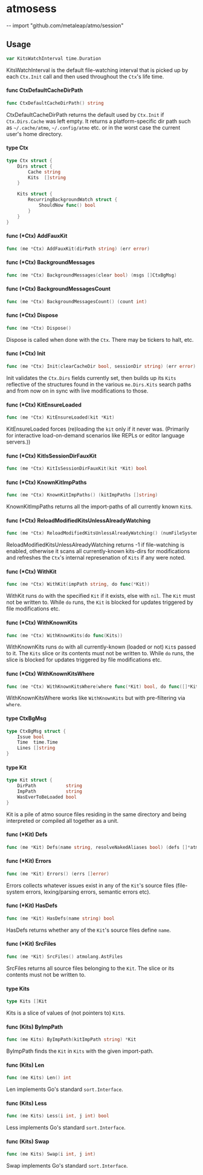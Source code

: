 # atmosess
--
    import "github.com/metaleap/atmo/session"


## Usage

```go
var KitsWatchInterval time.Duration
```
KitsWatchInterval is the default file-watching interval that is picked up by
each `Ctx.Init` call and then used throughout the `Ctx`'s life time.

#### func  CtxDefaultCacheDirPath

```go
func CtxDefaultCacheDirPath() string
```
CtxDefaultCacheDirPath returns the default used by `Ctx.Init` if
`Ctx.Dirs.Cache` was left empty. It returns a platform-specific dir path such as
`~/.cache/atmo`, `~/.config/atmo` etc. or in the worst case the current user's
home directory.

#### type Ctx

```go
type Ctx struct {
	Dirs struct {
		Cache string
		Kits  []string
	}

	Kits struct {
		RecurringBackgroundWatch struct {
			ShouldNow func() bool
		}
	}
}
```


#### func (*Ctx) AddFauxKit

```go
func (me *Ctx) AddFauxKit(dirPath string) (err error)
```

#### func (*Ctx) BackgroundMessages

```go
func (me *Ctx) BackgroundMessages(clear bool) (msgs []CtxBgMsg)
```

#### func (*Ctx) BackgroundMessagesCount

```go
func (me *Ctx) BackgroundMessagesCount() (count int)
```

#### func (*Ctx) Dispose

```go
func (me *Ctx) Dispose()
```
Dispose is called when done with the `Ctx`. There may be tickers to halt, etc.

#### func (*Ctx) Init

```go
func (me *Ctx) Init(clearCacheDir bool, sessionDir string) (err error)
```
Init validates the `Ctx.Dirs` fields currently set, then builds up its `Kits`
reflective of the structures found in the various `me.Dirs.Kits` search paths
and from now on in sync with live modifications to those.

#### func (*Ctx) KitEnsureLoaded

```go
func (me *Ctx) KitEnsureLoaded(kit *Kit)
```
KitEnsureLoaded forces (re)loading the `kit` only if it never was. (Primarily
for interactive load-on-demand scenarios like REPLs or editor language
servers.))

#### func (*Ctx) KitIsSessionDirFauxKit

```go
func (me *Ctx) KitIsSessionDirFauxKit(kit *Kit) bool
```

#### func (*Ctx) KnownKitImpPaths

```go
func (me *Ctx) KnownKitImpPaths() (kitImpPaths []string)
```
KnownKitImpPaths returns all the import-paths of all currently known `Kit`s.

#### func (*Ctx) ReloadModifiedKitsUnlessAlreadyWatching

```go
func (me *Ctx) ReloadModifiedKitsUnlessAlreadyWatching() (numFileSystemModsNoticedAndActedUpon int)
```
ReloadModifiedKitsUnlessAlreadyWatching returns -1 if file-watching is enabled,
otherwise it scans all currently-known kits-dirs for modifications and refreshes
the `Ctx`'s internal represenation of `Kits` if any were noted.

#### func (*Ctx) WithKit

```go
func (me *Ctx) WithKit(impPath string, do func(*Kit))
```
WithKit runs `do` with the specified `Kit` if it exists, else with `nil`. The
`Kit` must not be written to. While `do` runs, the `Kit` is blocked for updates
triggered by file modifications etc.

#### func (*Ctx) WithKnownKits

```go
func (me *Ctx) WithKnownKits(do func(Kits))
```
WithKnownKits runs `do` with all currently-known (loaded or not) `Kit`s passed
to it. The `Kits` slice or its contents must not be written to. While `do` runs,
the slice is blocked for updates triggered by file modifications etc.

#### func (*Ctx) WithKnownKitsWhere

```go
func (me *Ctx) WithKnownKitsWhere(where func(*Kit) bool, do func([]*Kit))
```
WithKnownKitsWhere works like `WithKnownKits` but with pre-filtering via
`where`.

#### type CtxBgMsg

```go
type CtxBgMsg struct {
	Issue bool
	Time  time.Time
	Lines []string
}
```


#### type Kit

```go
type Kit struct {
	DirPath           string
	ImpPath           string
	WasEverToBeLoaded bool
}
```

Kit is a pile of atmo source files residing in the same directory and being
interpreted or compiled all together as a unit.

#### func (*Kit) Defs

```go
func (me *Kit) Defs(name string, resolveNakedAliases bool) (defs []*atmolang_irfun.AstDefTop)
```

#### func (*Kit) Errors

```go
func (me *Kit) Errors() (errs []error)
```
Errors collects whatever issues exist in any of the `Kit`'s source files
(file-system errors, lexing/parsing errors, semantic errors etc).

#### func (*Kit) HasDefs

```go
func (me *Kit) HasDefs(name string) bool
```
HasDefs returns whether any of the `Kit`'s source files define `name`.

#### func (*Kit) SrcFiles

```go
func (me *Kit) SrcFiles() atmolang.AstFiles
```
SrcFiles returns all source files belonging to the `Kit`. The slice or its
contents must not be written to.

#### type Kits

```go
type Kits []Kit
```

Kits is a slice of values of (not pointers to) `Kit`s.

#### func (Kits) ByImpPath

```go
func (me Kits) ByImpPath(kitImpPath string) *Kit
```
ByImpPath finds the `Kit` in `Kits` with the given import-path.

#### func (Kits) Len

```go
func (me Kits) Len() int
```
Len implements Go's standard `sort.Interface`.

#### func (Kits) Less

```go
func (me Kits) Less(i int, j int) bool
```
Less implements Go's standard `sort.Interface`.

#### func (Kits) Swap

```go
func (me Kits) Swap(i int, j int)
```
Swap implements Go's standard `sort.Interface`.
